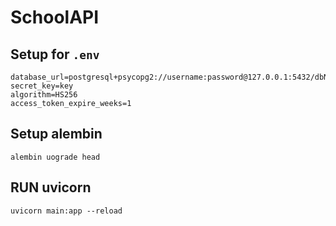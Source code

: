 # SchoolAPI

## Setup for `.env`

```env
database_url=postgresql+psycopg2://username:password@127.0.0.1:5432/dbName
secret_key=key
algorithm=HS256
access_token_expire_weeks=1
```

## Setup alembin
```
alembin uograde head
```

## RUN uvicorn
```
uvicorn main:app --reload
```